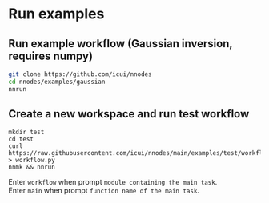 # Run examples

## Run example workflow (Gaussian inversion, requires numpy)
```sh
git clone https://github.com/icui/nnodes
cd nnodes/examples/gaussian
nnrun
```

## Create a new workspace and run test workflow
```
mkdir test
cd test
curl https://raw.githubusercontent.com/icui/nnodes/main/examples/test/workflow.py > workflow.py
nnmk && nnrun
```
Enter ```workflow``` when prompt ```module containing the main task```.<br>
Enter ```main``` when prompt ```function name of the main task```.